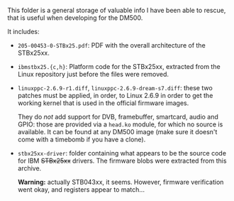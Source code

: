 This folder is a general storage of valuable info I have been
able to rescue, that is useful when developing for the DM500.

It includes:

 - `205-00453-0-STBx25.pdf`: PDF with the overall architecture of
   the STBx25xx.

 - `ibmstbx25.{c,h}`: Platform code for the STBx25xx, extracted from
   the Linux repository just before the files were removed.

 - `linuxppc-2.6.9-r1.diff`, `linuxppc-2.6.9-dream-s7.diff`: these
   two patches must be applied, in order, to Linux 2.6.9 in order to
   get the working kernel that is used in the official firmware images.

   They do *not* add support for DVB, framebuffer, smartcard, audio
   and GPIO: those are provided via a `head.ko` module, for which
   no source is available. It can be found at any DM500 image (make
   sure it doesn't come with a timebomb if you have a clone).

 - `stbx25xx-driver`: folder containing what appears to be the source
   code for IBM ~~STBx25xx~~ drivers. The firmware blobs were extracted
   from this archive.

   **Warning:** actually STB043xx, it seems. However, firmware verification
   went okay, and registers appear to match...
